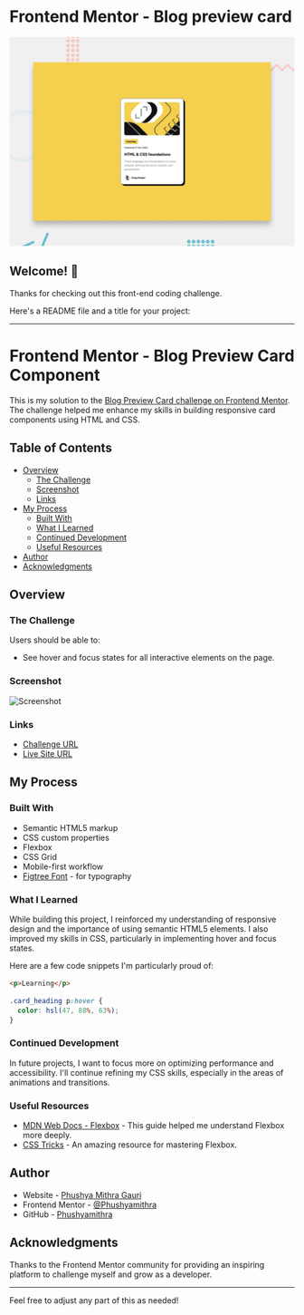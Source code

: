 # Frontend Mentor - Blog preview card

![Design preview for the Blog preview card coding challenge](./preview.jpg)

## Welcome! 👋

Thanks for checking out this front-end coding challenge.

Here's a README file and a title for your project:

---

# Frontend Mentor - Blog Preview Card Component

This is my solution to the [Blog Preview Card challenge on Frontend Mentor](https://www.frontendmentor.io/challenges/blog-preview-card-ckPaj01IcS). The challenge helped me enhance my skills in building responsive card components using HTML and CSS.

## Table of Contents

- [Overview](#overview)
  - [The Challenge](#the-challenge)
  - [Screenshot](#screenshot)
  - [Links](#links)
- [My Process](#my-process)
  - [Built With](#built-with)
  - [What I Learned](#what-i-learned)
  - [Continued Development](#continued-development)
  - [Useful Resources](#useful-resources)
- [Author](#author)
- [Acknowledgments](#acknowledgments)

## Overview

### The Challenge

Users should be able to:

- See hover and focus states for all interactive elements on the page.

### Screenshot

![Screenshot](./screenshot.jpg)

### Links

- [Challenge URL ](https://www.frontendmentor.io/solutions/blog-preview-card-component)
- [Live Site URL](https://phushyamithra.github.io/Frontend-Mentor-Blog-View-Card/)

## My Process

### Built With

- Semantic HTML5 markup
- CSS custom properties
- Flexbox
- CSS Grid
- Mobile-first workflow
- [Figtree Font](https://fonts.google.com/specimen/Figtree) - for typography

### What I Learned

While building this project, I reinforced my understanding of responsive design and the importance of using semantic HTML5 elements. I also improved my skills in CSS, particularly in implementing hover and focus states.

Here are a few code snippets I'm particularly proud of:

```html
<p>Learning</p>
```

```css
.card_heading p:hover {
  color: hsl(47, 88%, 63%);
}
```

### Continued Development

In future projects, I want to focus more on optimizing performance and accessibility. I'll continue refining my CSS skills, especially in the areas of animations and transitions.

### Useful Resources

- [MDN Web Docs - Flexbox](https://developer.mozilla.org/en-US/docs/Web/CSS/CSS_Flexible_Box_Layout) - This guide helped me understand Flexbox more deeply.
- [CSS Tricks](https://css-tricks.com/snippets/css/a-guide-to-flexbox/) - An amazing resource for mastering Flexbox.

## Author

- Website - [Phushya Mithra Gauri](https://portfolio-mine-kappa.vercel.app/)
- Frontend Mentor - [@Phushyamithra](https://www.frontendmentor.io/profile/Phushyamithra)
- GitHub - [Phushyamithra](https://github.com/Phushyamithra)

## Acknowledgments

Thanks to the Frontend Mentor community for providing an inspiring platform to challenge myself and grow as a developer.

---

Feel free to adjust any part of this as needed!
